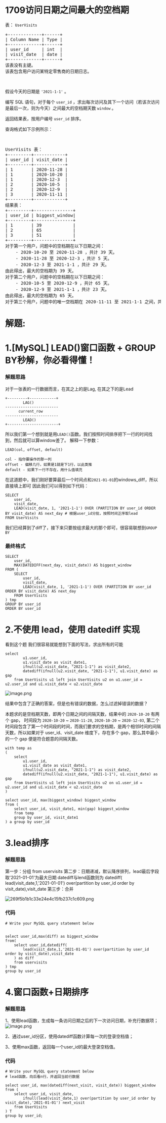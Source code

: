 # 1709访问日期之间最大的空档期
<p>表： <code>UserVisits</code></p>

<pre>+-------------+------+
| Column Name | Type |
+-------------+------+
| user_id     | int  |
| visit_date  | date |
+-------------+------+
该表没有主键。
该表包含用户访问某特定零售商的日期日志。</pre>

<p> </p>

<p>假设今天的日期是 <code>'2021-1-1'</code> 。</p>

<p>编写 SQL 语句，对于每个 <code>user_id</code> ，求出每次访问及其下一个访问（若该次访问是最后一次，则为今天）之间最大的空档期天数 <code>window</code> 。</p>

<p>返回结果表，按用户编号 <code>user_id</code> 排序。</p>

<p>查询格式如下示例所示：</p>

<p> </p>

<pre>UserVisits 表：
+---------+------------+
| user_id | visit_date |
+---------+------------+
| 1       | 2020-11-28 |
| 1       | 2020-10-20 |
| 1       | 2020-12-3  |
| 2       | 2020-10-5  |
| 2       | 2020-12-9  |
| 3       | 2020-11-11 |
+---------+------------+
结果表：
+---------+---------------+
| user_id | biggest_window|
+---------+---------------+
| 1       | 39            |
| 2       | 65            |
| 3       | 51            |
+---------+---------------+
对于第一个用户，问题中的空档期在以下日期之间：
    - 2020-10-20 至 2020-11-28 ，共计 39 天。
    - 2020-11-28 至 2020-12-3 ，共计 5 天。
    - 2020-12-3 至 2021-1-1 ，共计 29 天。
由此得出，最大的空档期为 39 天。
对于第二个用户，问题中的空档期在以下日期之间：
    - 2020-10-5 至 2020-12-9 ，共计 65 天。
    - 2020-12-9 至 2021-1-1 ，共计 23 天。
由此得出，最大的空档期为 65 天。
对于第三个用户，问题中的唯一空档期在 2020-11-11 至 2021-1-1 之间，共计 51 天。</pre>
































# 解题:
# 1.[MySQL] LEAD()窗口函数 + GROUP BY秒解，你必看得懂！
### 解题思路
对于一张表的一行数据而言，在其之上的是Lag, 在其之下的是Lead

```mysql
+---------+------------+
        LAG()
------------------------
      current_row
------------------------
        LEAD()
+-----------------------+
```

所以我们第一个想到就是用`LEAD()`函数。我们按照时间排序把下一行的时间找到，然后就可以算window差了。
解释一下参数：
```mysql
LEAD(col, offset, default)

col - 指你要操作的那一列
offset - 偏移几行，如果是1就是下1行，以此类推
default - 如果下一行不存在，用什么值填充
```

在这道题中，我们刚好要算最后一个时间点和`2021-01-01`的windows_diff，所以直接填上即可
因此我们可以得到如下代码：
```mysql
SELECT
    user_id,
    visit_date,
    LEAD(visit_date, 1, '2021-1-1') OVER (PARTITION BY user_id ORDER BY visit_date) AS next_day # 根据user_id分批，按照时间正序取lead
FROM UserVisits
```

我们已经算到了diff了，接下来只要按组求最大的那个即可，很容易联想到`GROUP BY`
### 最终格式
```mysql
SELECT
    user_id,
    MAX(DATEDIFF(next_day, visit_date)) AS biggest_window
FROM (
    SELECT
        user_id,
        visit_date,
        LEAD(visit_date, 1, '2021-1-1') OVER (PARTITION BY user_id ORDER BY visit_date) AS next_day
    FROM UserVisits
) tmp
GROUP BY user_id
ORDER BY user_id
```
# 2.不使用 lead，使用 datediff 实现
看到这个题 我们很容易就能想到下面的写法，求出所有的可能
```
select 
        u1.user_id, 
        u1.visit_date as visit_date1, 
        ifnull(u2.visit_date, "2021-1-1") as visit_date2, 
        datediff(ifnull(u2.visit_date, "2021-1-1"), u1.visit_date) as gap
    from UserVisits u1 left join UserVisits u2 on u1.user_id = u2.user_id and u1.visit_date < u2.visit_date
```

![image.png](https://pic.leetcode.cn/1673702819-VstIbV-image.png)

结果中包含了正确的答案，但是也有错误的数据，怎么过滤掉错误的数据？

本题求的是空档期天数，即两个日期之间的间隔天数，结果中的 `2020-10-20` 有两个 gap， 时间段为 `2020-10-20` ~ `2020-11-28`, `2020-10-20` ~ `2020-12-03`, 第二个时间段包含了第一个时间段的时间，而我们要求的空档期，是两个相邻时间的间隔天数，所以如果对于 user_id、visit_date 维度下，存在多个 gap，那么其中最小的一个 gap 便是符合题意的间隔天数。

```
with temp as 
(
    select 
        u1.user_id, 
        u1.visit_date as visit_date1, 
        ifnull(u2.visit_date, "2021-1-1") as visit_date2, 
        datediff(ifnull(u2.visit_date, "2021-1-1"), u1.visit_date) as gap
    from UserVisits u1 left join UserVisits u2 on u1.user_id = u2.user_id and u1.visit_date < u2.visit_date
)

select user_id, max(biggest_window) biggest_window
from (
    select user_id, visit_date1, min(gap) biggest_window 
    from temp
    group by user_id, visit_date1
) a group by user_id

```
# 3.lead排序
### 解题思路
第一步：分组
    from uservisits
第二步：日期递减，默认降序排列，lead最后字段取'2021-01-01'为最大日期
    datediff与lend函数则为
    datediff(
    lead(visit_date,1,'2021-01-01') over(partition by user_id order by visit_date),visit_date
第三步：合并

![269f5b1b1c33e24e4c15fb237c1c609.png](https://pic.leetcode-cn.com/1609744871-mpAAym-269f5b1b1c33e24e4c15fb237c1c609.png)

### 代码

```mysql
# Write your MySQL query statement below


select user_id,max(diff) as biggest_window
from(
    select user_id,datediff(
        lead(visit_date,1,'2021-01-01') over(partition by user_id order by visit_date),visit_date
    ) as diff
    from uservisits
) tmp
group by user_id
```
# 4.窗口函数+日期排序
### 解题思路
1、使用lead函数，生成每一条访问日期之后的下一次访问日期，补充行数据项；
![image.png](https://pic.leetcode-cn.com/1661869092-Bnvibm-image.png)

2、通过user_id分区，使用datediff函数计算每一次的登录空档值；

3、使用max函数，返回每一个user_id的最大登录空档值。

### 代码

```mysql
# Write your MySQL query statement below
# lead函数，向后看n行，并返回当前行数据

select user_id, max(datediff(next_visit, visit_date)) biggest_window 
from (
    select user_id, visit_date, 
        ifnull(lead(visit_date,1) over(partition by user_id order by visit_date),'2021-01-01') next_visit 
    from UserVisits
) T 
group by user_id;
```
